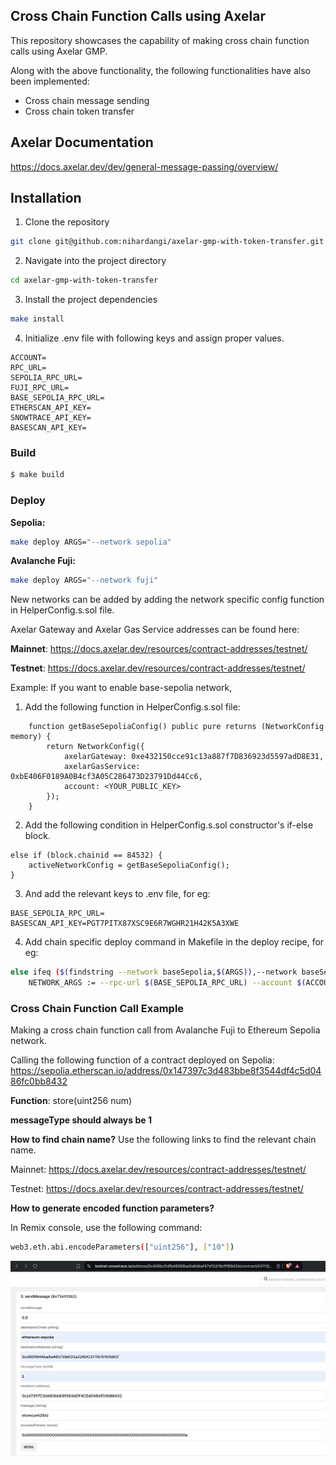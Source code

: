 ## Cross Chain Function Calls using Axelar

This repository showcases the capability of making cross chain function calls using Axelar GMP.

Along with the above functionality, the following functionalities have also been implemented:

- Cross chain message sending
- Cross chain token transfer

## Axelar Documentation

https://docs.axelar.dev/dev/general-message-passing/overview/

## Installation

1. Clone the repository

```bash
git clone git@github.com:nihardangi/axelar-gmp-with-token-transfer.git
```

2. Navigate into the project directory

```bash
cd axelar-gmp-with-token-transfer
```

3. Install the project dependencies

```bash
make install
```

4. Initialize .env file with following keys and assign proper values.

```
ACCOUNT=
RPC_URL=
SEPOLIA_RPC_URL=
FUJI_RPC_URL=
BASE_SEPOLIA_RPC_URL=
ETHERSCAN_API_KEY=
SNOWTRACE_API_KEY=
BASESCAN_API_KEY=
```

### Build

```bash
$ make build
```

### Deploy

**Sepolia:**

```bash
make deploy ARGS="--network sepolia"
```

**Avalanche Fuji:**

```bash
make deploy ARGS="--network fuji"
```

New networks can be added by adding the network specific config function in HelperConfig.s.sol file.

Axelar Gateway and Axelar Gas Service addresses can be found here:

**Mainnet**: https://docs.axelar.dev/resources/contract-addresses/testnet/

**Testnet**: https://docs.axelar.dev/resources/contract-addresses/testnet/

Example: If you want to enable base-sepolia network,

1. Add the following function in HelperConfig.s.sol file:

```solidity
    function getBaseSepoliaConfig() public pure returns (NetworkConfig memory) {
        return NetworkConfig({
            axelarGateway: 0xe432150cce91c13a887f7D836923d5597adD8E31,
            axelarGasService: 0xbE406F0189A0B4cf3A05C286473D23791Dd44Cc6,
            account: <YOUR_PUBLIC_KEY>
        });
    }
```

2. Add the following condition in HelperConfig.s.sol constructor's if-else block.

```solidity
else if (block.chainid == 84532) {
    activeNetworkConfig = getBaseSepoliaConfig();
}
```

3. And add the relevant keys to .env file, for eg:

```
BASE_SEPOLIA_RPC_URL=
BASESCAN_API_KEY=PGT7PITX87XSC9E6R7WGHR21H42K5A3XWE
```

4. Add chain specific deploy command in Makefile in the deploy recipe, for eg:

```bash
else ifeq ($(findstring --network baseSepolia,$(ARGS)),--network baseSepolia)
	NETWORK_ARGS := --rpc-url $(BASE_SEPOLIA_RPC_URL) --account $(ACCOUNT) --broadcast --verify --chain-id 84532 --etherscan-api-key $(BASESCAN_API_KEY) -vvvv
```

### Cross Chain Function Call Example

Making a cross chain function call from Avalanche Fuji to Ethereum Sepolia network.

Calling the following function of a contract deployed on Sepolia: https://sepolia.etherscan.io/address/0x147397c3d483bbe8f3544df4c5d0486fc0bb8432

**Function**: store(uint256 num)

**messageType should always be 1**

**How to find chain name?**
Use the following links to find the relevant chain name.

Mainnet: https://docs.axelar.dev/resources/contract-addresses/testnet/

Testnet: https://docs.axelar.dev/resources/contract-addresses/testnet/

**How to generate encoded function parameters?**

In Remix console, use the following command:

```bash
web3.eth.abi.encodeParameters(["uint256"], ["10"])
```

![Alt Text](images/sample-call.png)
